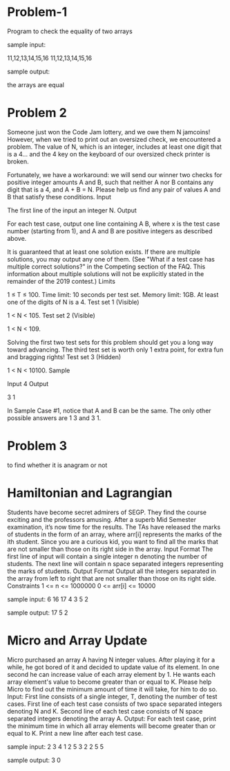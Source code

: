 # Problem-1

Program to check the equality of two arrays

sample input:

11,12,13,14,15,16
11,12,13,14,15,16

sample output:

the arrays are equal

# Problem 2

Someone just won the Code Jam lottery, and we owe them N jamcoins! However, when we tried to print out an oversized check, we encountered a problem. The value of N, which is an integer, includes at least one digit that is a 4... and the 4 key on the keyboard of our oversized check printer is broken.

Fortunately, we have a workaround: we will send our winner two checks for positive integer amounts A and B, such that neither A nor B contains any digit that is a 4, and A + B = N. Please help us find any pair of values A and B that satisfy these conditions.
Input

The first line of the input an integer N.
Output

For each test case, output one line containing  A B, where x is the test case number (starting from 1), and A and B are positive integers as described above.

It is guaranteed that at least one solution exists. If there are multiple solutions, you may output any one of them. (See "What if a test case has multiple correct solutions?" in the Competing section of the FAQ. This information about multiple solutions will not be explicitly stated in the remainder of the 2019 contest.)
Limits

1 ≤ T ≤ 100.
Time limit: 10 seconds per test set.
Memory limit: 1GB.
At least one of the digits of N is a 4.
Test set 1 (Visible)

1 < N < 105.
Test set 2 (Visible)

1 < N < 109.

Solving the first two test sets for this problem should get you a long way toward advancing. The third test set is worth only 1 extra point, for extra fun and bragging rights!
Test set 3 (Hidden)

1 < N < 10100.
Sample

Input
4
Output
 
3 1


 

In Sample Case #1, notice that A and B can be the same. The only other possible answers are 1 3 and 3 1.

# Problem 3

to find whether it is anagram or not

# Hamiltonian and Lagrangian

Students have become secret admirers of SEGP. They find the course exciting and the
professors amusing. After a superb Mid Semester examination, it’s now time for the
results. The TAs have released the marks of students in the form of an array, where arr[i]
represents the marks of the ith student.
Since you are a curious kid, you want to find all the marks that are not smaller than those
on its right side in the array.
Input Format
The first line of input will contain a single integer n denoting the number of students.
The next line will contain n space separated integers representing the marks of students.
Output Format
Output all the integers separated in the array from left to right that are not smaller than
those on its right side.
Constraints
1 <= n <= 1000000
0 <= arr[i] <= 10000

sample input:
6
16 17 4 3 5 2 

sample output:
17 5 2

# Micro and Array Update

Micro purchased an array A having N integer values. After playing it for a while, he got
bored of it and decided to update value of its element. In one second he can increase
value of each array element by 1. He wants each array element's value to become greater
than or equal to K. Please help Micro to find out the minimum amount of time it will take,
for him to do so.
Input:
First line consists of a single integer, T, denoting the number of test cases.
First line of each test case consists of two space separated integers denoting N and K.
Second line of each test case consists of N space separated integers denoting the array
A.
Output:
For each test case, print the minimum time in which all array elements will become
greater than or equal to K. Print a new line after each test case.

sample input:
2
3 4
1 2 5
3 2
2 5 5

sample output:
3
0
